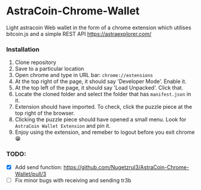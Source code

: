 # AstraCoin-Chrome-Wallet
Light astracoin Web wallet in the form of a chrome extension which utilises bitcoin.js and a simple REST API https://astraexplorer.com/


### Installation

1. Clone repository
2. Save to a particular location
3. Open chrome and type in URL bar: `chrome://extensions`
4. At the top right of the page, it should say 'Developer Mode'. Enable it.
5. At the top left of the page, it should say 'Load Unpacked'. Click that.
6. Locate the cloned folder and select the folder that has `manifest.json` in it.
7. Extension should have imported. To check, click the puzzle piece at the top right of the browser.
8. Clicking the puzzle piece should have opened a small menu. Look for `AstraCoin Wallet Extension` and pin it.
9. Enjoy using the extension, and remeber to logout before you exit chrome :grin:


### TODO:

- [x] Add send function: https://github.com/Nugetzrul3/AstraCoin-Chrome-Wallet/pull/3
- [ ] Fix minor bugs with receiving and sending tr3b
